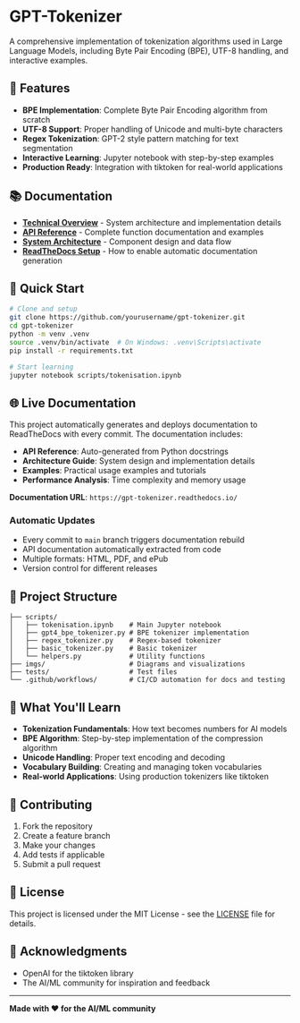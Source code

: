 # GPT-Tokenizer

A comprehensive implementation of tokenization algorithms used in Large Language Models, including Byte Pair Encoding (BPE), UTF-8 handling, and interactive examples.

## 🚀 Features

- **BPE Implementation**: Complete Byte Pair Encoding algorithm from scratch
- **UTF-8 Support**: Proper handling of Unicode and multi-byte characters
- **Regex Tokenization**: GPT-2 style pattern matching for text segmentation
- **Interactive Learning**: Jupyter notebook with step-by-step examples
- **Production Ready**: Integration with tiktoken for real-world applications

## 📚 Documentation

- **[Technical Overview](docs/README.md)** - System architecture and implementation details
- **[API Reference](docs/API.md)** - Complete function documentation and examples
- **[System Architecture](docs/ARCHITECTURE.md)** - Component design and data flow
- **[ReadTheDocs Setup](README_RTD_SETUP.md)** - How to enable automatic documentation generation

## 🔧 Quick Start

```bash
# Clone and setup
git clone https://github.com/yourusername/gpt-tokenizer.git
cd gpt-tokenizer
python -m venv .venv
source .venv/bin/activate  # On Windows: .venv\Scripts\activate
pip install -r requirements.txt

# Start learning
jupyter notebook scripts/tokenisation.ipynb
```

## 🌐 Live Documentation

This project automatically generates and deploys documentation to ReadTheDocs with every commit. The documentation includes:

- **API Reference**: Auto-generated from Python docstrings
- **Architecture Guide**: System design and implementation details
- **Examples**: Practical usage examples and tutorials
- **Performance Analysis**: Time complexity and memory usage

**Documentation URL**: `https://gpt-tokenizer.readthedocs.io/`

### Automatic Updates

- Every commit to `main` branch triggers documentation rebuild
- API documentation automatically extracted from code
- Multiple formats: HTML, PDF, and ePub
- Version control for different releases

## 📁 Project Structure

```
├── scripts/
│   ├── tokenisation.ipynb    # Main Jupyter notebook
│   ├── gpt4_bpe_tokenizer.py # BPE tokenizer implementation
│   ├── regex_tokenizer.py    # Regex-based tokenizer
│   ├── basic_tokenizer.py    # Basic tokenizer
│   └── helpers.py            # Utility functions
├── imgs/                     # Diagrams and visualizations
├── tests/                    # Test files
└── .github/workflows/        # CI/CD automation for docs and testing
```

## 🎯 What You'll Learn

- **Tokenization Fundamentals**: How text becomes numbers for AI models
- **BPE Algorithm**: Step-by-step implementation of the compression algorithm
- **Unicode Handling**: Proper text encoding and decoding
- **Vocabulary Building**: Creating and managing token vocabularies
- **Real-world Applications**: Using production tokenizers like tiktoken

## 🤝 Contributing

1. Fork the repository
2. Create a feature branch
3. Make your changes
4. Add tests if applicable
5. Submit a pull request

## 📄 License

This project is licensed under the MIT License - see the [LICENSE](LICENSE) file for details.

## 🙏 Acknowledgments

- OpenAI for the tiktoken library
- The AI/ML community for inspiration and feedback

---

**Made with ❤️ for the AI/ML community**